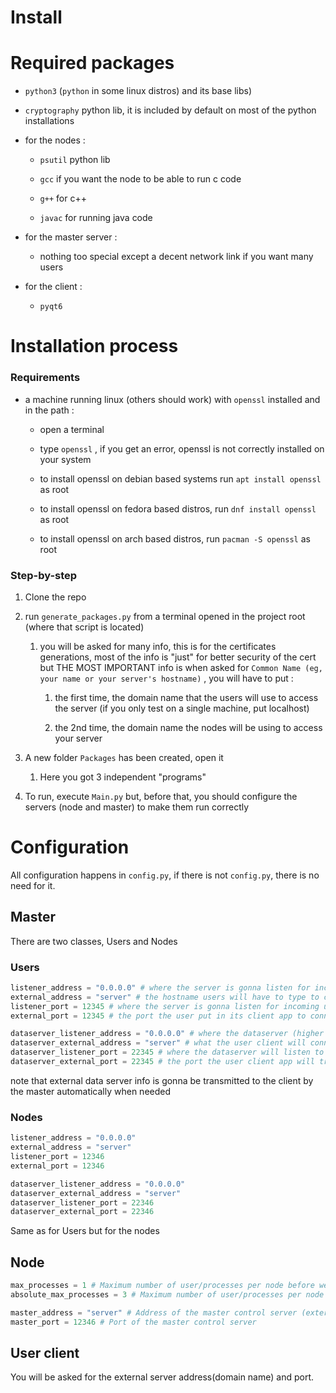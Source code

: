 # Install

# Required packages

- `python3` (`python` in some linux distros) and its base libs)

- `cryptography` python lib, it is included by default on most of the python installations

- for the nodes :

    - `psutil` python lib

    - `gcc` if you want the node to be able to run c code

    - `g++` for c++

    - `javac` for running java code

- for the master server :

    - nothing too special except a decent network link if you want many users

- for the client :

    - `pyqt6`

# Installation process

### Requirements

- a machine running linux (others should work) with `openssl` installed and in the path :

    - open a terminal

    - type `openssl` , if you get an error, openssl is not correctly installed on your system

    - to install openssl on debian based systems run `apt install openssl` as root

    - to install openssl on fedora based distros, run `dnf install openssl` as root

    - to install openssl on arch based distros, run `pacman -S openssl` as root

### Step-by-step

1. Clone the repo

2. run `generate_packages.py` from a terminal opened in the project root (where that script is located)

    1. you will be asked for many info, this is for the certificates generations, most of the info is "just" for better security of the cert but THE MOST IMPORTANT info is when asked for `Common Name (eg, your name or your server's hostname)` , you will have to put :

        1. the first time, the domain name that the users will use to access the server (if you only test on a single machine, put localhost)

        2. the 2nd time, the domain name the nodes will be using to access your server

3. A new folder `Packages` has been created, open it

    1. Here you got 3 independent "programs"

4. To run, execute `Main.py` but, before that, you should configure the servers (node and master) to make them run correctly





# Configuration

All configuration happens in `config.py`, if there is not `config.py`, there is no need for it.

## Master

There are two classes, Users and Nodes

### Users

```python
listener_address = "0.0.0.0" # where the server is gonna listen for incoming users
external_address = "server" # the hostname users will have to type to connect to your server (the one in the ssl cert)
listener_port = 12345 # where the server is gonna listen for incoming users
external_port = 12345 # the port the user put in its client app to connect

dataserver_listener_address = "0.0.0.0" # where the dataserver (higher bandwith) is gonna listen for users
dataserver_external_address = "server" # what the user client will connect to when opening a data session
dataserver_listener_port = 22345 # where the dataserver will listen to users
dataserver_external_port = 22345 # the port the user client app will try to reach
```

note that external data server info is gonna be transmitted to the client by the master automatically when needed



### Nodes

```python
listener_address = "0.0.0.0"
external_address = "server"
listener_port = 12346
external_port = 12346

dataserver_listener_address = "0.0.0.0"
dataserver_external_address = "server"
dataserver_listener_port = 22346
dataserver_external_port = 22346
```

Same as for Users but for the nodes

## Node

```python
max_processes = 1 # Maximum number of user/processes per node before we use another node
absolute_max_processes = 3 # Maximum number of user/processes per node before we refuse to add more users

master_address = "server" # Address of the master control server (external_address in the node class)
master_port = 12346 # Port of the master control server
```

## User client

You will be asked for the external server address(domain name) and port.



